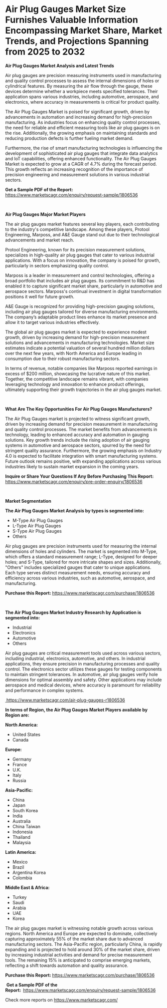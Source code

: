 <p><h1>Air Plug Gauges Market Size Furnishes Valuable Information Encompassing Market Share, Market Trends, and Projections Spanning from 2025 to 2032</h1></p><p><strong>Air Plug Gauges Market Analysis and Latest Trends</strong></p>
<p><p>Air plug gauges are precision measuring instruments used in manufacturing and quality control processes to assess the internal dimensions of holes or cylindrical features. By measuring the air flow through the gauge, these devices determine whether a workpiece meets specified tolerances. Their application spans various industries, including automotive, aerospace, and electronics, where accuracy in measurements is critical for product quality.</p><p>The Air Plug Gauges Market is poised for significant growth, driven by advancements in automation and increasing demand for high-precision manufacturing. As industries focus on enhancing quality control processes, the need for reliable and efficient measuring tools like air plug gauges is on the rise. Additionally, the growing emphasis on maintaining standards and reducing production defects is further fueling market demand.</p><p>Furthermore, the rise of smart manufacturing technologies is influencing the development of sophisticated air plug gauges that integrate data analytics and IoT capabilities, offering enhanced functionality. The Air Plug Gauges Market is expected to grow at a CAGR of 4.7% during the forecast period. This growth reflects an increasing recognition of the importance of precision engineering and measurement solutions in various industrial sectors.</p></p>
<p><strong>Get a Sample PDF of the Report:&nbsp;</strong> <a href="https://www.marketscagr.com/enquiry/request-sample/1806536?utm_campaign=3019&utm_medium=2&utm_source=Github&utm_content=ia&utm_term=10042025&utm_id=air-plug-gauges">https://www.marketscagr.com/enquiry/request-sample/1806536</a></p>
<p>&nbsp;</p>
<p><strong>Air Plug Gauges Major Market Players</strong></p>
<p><p>The air plug gauges market features several key players, each contributing to the industry's competitive landscape. Among these players, Protool Engineering, Marposs, and A&E Gauge stand out due to their technological advancements and market reach.</p><p>Protool Engineering, known for its precision measurement solutions, specializes in high-quality air plug gauges that cater to various industrial applications. With a focus on innovation, the company is poised for growth, particularly in sectors emphasizing quality control.</p><p>Marposs is a leader in measurement and control technologies, offering a broad portfolio that includes air plug gauges. Its commitment to R&D has enabled it to capture significant market share, particularly in automotive and aerospace sectors. Marposs's continual investment in digital transformation positions it well for future growth.</p><p>A&E Gauge is recognized for providing high-precision gauging solutions, including air plug gauges tailored for diverse manufacturing environments. The company’s adaptable product lines enhance its market presence and allow it to target various industries effectively.</p><p>The global air plug gauges market is expected to experience modest growth, driven by increasing demand for high-precision measurement solutions and advancements in manufacturing technologies. Market size estimates indicate a potential valuation of several hundred million dollars over the next few years, with North America and Europe leading in consumption due to their robust manufacturing sectors.</p><p>In terms of revenue, notable companies like Marposs reported earnings in excess of $200 million, showcasing the lucrative nature of this market. Together, the competitive landscape remains vibrant, with companies leveraging technology and innovation to enhance product offerings, ultimately supporting their growth trajectories in the air plug gauges market.</p></p>
<p>&nbsp;</p>
<p><strong>What Are The Key Opportunities For Air Plug Gauges Manufacturers?</strong></p>
<p><p>The Air Plug Gauges market is projected to witness significant growth, driven by increasing demand for precision measurement in manufacturing and quality control processes. The market benefits from advancements in technology, leading to enhanced accuracy and automation in gauging solutions. Key growth trends include the rising adoption of air gauging systems in automotive and aerospace sectors, spurred by the need for stringent quality assurance. Furthermore, the growing emphasis on Industry 4.0 is expected to facilitate integration with smart manufacturing systems. Future outlook remains positive, with expanding applications across various industries likely to sustain market expansion in the coming years.</p></p>
<p><strong>Inquire or Share Your Questions If Any Before Purchasing This Report:</strong> <a href="https://www.marketscagr.com/enquiry/pre-order-enquiry/1806536?utm_campaign=3019&utm_medium=2&utm_source=Github&utm_content=ia&utm_term=10042025&utm_id=air-plug-gauges">https://www.marketscagr.com/enquiry/pre-order-enquiry/1806536</a></p>
<p>&nbsp;</p>
<p><strong>Market Segmentation</strong></p>
<p><strong>The Air Plug Gauges Market Analysis by types is segmented into:</strong></p>
<p><ul><li>M-Type Air Plug Gauges</li><li>L-Type Air Plug Gauges</li><li>S-Type Air Plug Gauges</li><li>Others</li></ul></p>
<p><p>Air plug gauges are precision instruments used for measuring the internal dimensions of holes and cylinders. The market is segmented into M-Type, which offers a standard measurement range; L-Type, designed for deeper holes; and S-Type, tailored for more intricate shapes and sizes. Additionally, "Others" includes specialized gauges that cater to unique applications. Each type serves distinct measurement needs, ensuring accuracy and efficiency across various industries, such as automotive, aerospace, and manufacturing.</p></p>
<p><strong>Purchase this Report:&nbsp;</strong><a href="https://www.marketscagr.com/purchase/1806536?utm_campaign=3019&utm_medium=2&utm_source=Github&utm_content=ia&utm_term=10042025&utm_id=air-plug-gauges">https://www.marketscagr.com/purchase/1806536</a></p>
<p>&nbsp;</p>
<p><strong>The Air Plug Gauges Market Industry Research by Application is segmented into:</strong></p>
<p><ul><li>Industrial</li><li>Electronics</li><li>Automotive</li><li>Others</li></ul></p>
<p><p>Air plug gauges are critical measurement tools used across various sectors, including industrial, electronics, automotive, and others. In industrial applications, they ensure precision in manufacturing processes and quality control. The electronics sector utilizes these gauges for testing components to maintain stringent tolerances. In automotive, air plug gauges verify hole dimensions for optimal assembly and safety. Other applications may include aerospace and medical devices, where accuracy is paramount for reliability and performance in complex systems.</p></p>
<p><a href="https://www.marketscagr.com/air-plug-gauges-r1806536?utm_campaign=3019&utm_medium=2&utm_source=Github&utm_content=ia&utm_term=10042025&utm_id=air-plug-gauges">&nbsp;https://www.marketscagr.com/air-plug-gauges-r1806536</a></p>
<p><strong>In terms of Region, the Air Plug Gauges Market Players available by Region are:</strong></p>
<p>
    <p> <strong> North America: </strong>
        <ul>
            <li>United States</li>
            <li>Canada</li>
        </ul>
        </p> 
    <p> <strong> Europe: </strong>
        <ul>
            <li>Germany</li>
            <li>France</li>
            <li>U.K.</li>
            <li>Italy</li>
            <li>Russia</li>
        </ul>
        </p> 
    <p> <strong> Asia-Pacific: </strong>
        <ul>
            <li>China</li>
            <li>Japan</li>
            <li>South Korea</li>
            <li>India</li>
            <li>Australia</li>
            <li>China Taiwan</li>
            <li>Indonesia</li>
            <li>Thailand</li>
            <li>Malaysia</li>
        </ul>
        </p> 
    <p> <strong> Latin America: </strong>
        <ul>
            <li>Mexico</li>
            <li>Brazil</li>
            <li>Argentina Korea</li>
            <li>Colombia</li>
        </ul>
        </p> 
    <p> <strong> Middle East & Africa: </strong>
        <ul>
            <li>Turkey</li>
            <li>Saudi</li>
            <li>Arabia</li>
            <li>UAE</li>
            <li>Korea</li>
        </ul>
    </p>
    </p>
<p><p>The air plug gauges market is witnessing notable growth across various regions. North America and Europe are expected to dominate, collectively capturing approximately 55% of the market share due to advanced manufacturing sectors. The Asia-Pacific region, particularly China, is rapidly expanding and is projected to hold around 30% of the market share, driven by increasing industrial activities and demand for precise measurement tools. The remaining 15% is anticipated to comprise emerging markets, reflecting a shift towards automation and quality assurance.</p></p>
<p><strong>Purchase this Report: </strong><a href="https://www.marketscagr.com/purchase/1806536?utm_campaign=3019&utm_medium=2&utm_source=Github&utm_content=ia&utm_term=10042025&utm_id=air-plug-gauges">https://www.marketscagr.com/purchase/1806536</a></p>
<p>&nbsp;<strong>Get a Sample PDF of the Report:&nbsp;&nbsp;</strong><a href="https://www.marketscagr.com/enquiry/request-sample/1806536?utm_campaign=3019&utm_medium=2&utm_source=Github&utm_content=ia&utm_term=10042025&utm_id=air-plug-gauges">https://www.marketscagr.com/enquiry/request-sample/1806536</a></p>
<p><strong></strong></p>
<p>Check more reports on <a href="https://www.marketscagr.com/?utm_campaign=3019&utm_medium=2&utm_source=Github&utm_content=ia&utm_term=10042025&utm_id=air-plug-gauges">https://www.marketscagr.com/</a></p>